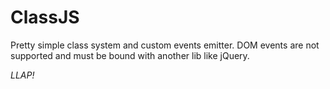 # ClassJS

Pretty simple class system and custom events emitter.
DOM events are not supported and must be bound with another lib like jQuery.

*LLAP!*
